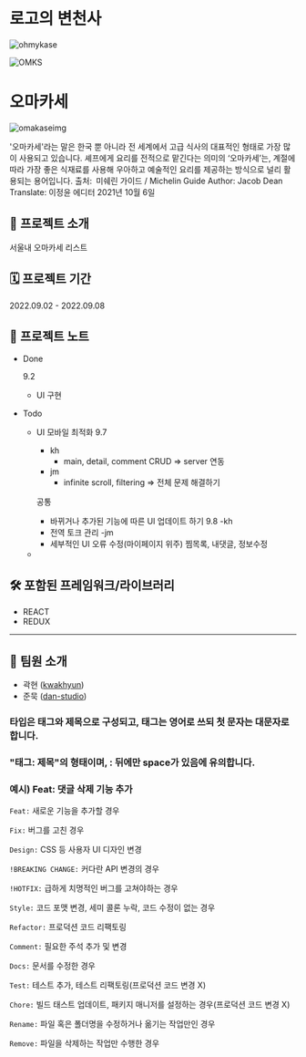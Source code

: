 # 로고의 변천사
![ohmykase](https://user-images.githubusercontent.com/78805018/188122251-16068eba-6562-49c8-9669-086f68e2b3fe.png)

![OMKS](https://user-images.githubusercontent.com/78805018/188594860-c7225de1-176b-49b3-8a23-1a0145281468.png)

# 오마카세
![omakaseimg](https://user-images.githubusercontent.com/78805018/188814729-1667f13c-94a1-42f5-b51f-803a12f467ca.jpeg)

'오마카세'라는 말은 한국 뿐 아니라 전 세계에서 고급 식사의 대표적인 형태로 가장 많이 사용되고 있습니다. 셰프에게 요리를 전적으로 맡긴다는 의미의 ‘오마카세’는, 계절에 따라 가장 좋은 식재료를 사용해 우아하고 예술적인 요리를 제공하는 방식으로 널리 활용되는 용어입니다.
출처: 미쉐린 가이드 / Michelin Guide
Author: Jacob Dean
Translate: 이정윤 에디터
2021년 10월 6일



## 📢 프로젝트 소개

서울내 오마카세 리스트 

## 🗓 프로젝트 기간
2022.09.02 - 2022.09.08

## 📝 프로젝트 노트
- Done
  
  9.2
    - UI 구현
    
- Todo
    - UI 모바일 최적화
    9.7
      - kh
        - main, detail, comment CRUD => server 연동
      - jm
        - infinite scroll, filtering => 전체 문제 해결하기
        
      공통
        - 바뀌거나 추가된 기능에 따른 UI 업데이트 하기
     9.8
      -kh 
        - 전역 토크 관리
      -jm
        - 세부적인 UI 오류 수정(마이페이지 위주) 찜목록, 내댓글, 정보수정
       
  - 
## 🛠 포함된 프레임워크/라이브러리
- REACT
- REDUX
--------------------
## 👥 팀원 소개
- 곽현 ([kwakhyun](https://github.com/kwakhyun))
- 준묵 ([dan-studio](https://github.com/dan-studio))

### 타입은 태그와 제목으로 구성되고, 태그는 영어로 쓰되 첫 문자는 대문자로 합니다. 
### "태그: 제목"의 형태이며, : 뒤에만 space가 있음에 유의합니다.

### 예시) Feat: 댓글 삭제 기능 추가

`Feat:` 새로운 기능을 추가할 경우

`Fix:` 버그를 고친 경우

`Design:` CSS 등 사용자 UI 디자인 변경

`!BREAKING CHANGE:` 커다란 API 변경의 경우

`!HOTFIX:` 급하게 치명적인 버그를 고쳐야하는 경우

`Style:` 코드 포맷 변경, 세미 콜론 누락, 코드 수정이 없는 경우

`Refactor:` 프로덕션 코드 리팩토링

`Comment:` 필요한 주석 추가 및 변경

`Docs:` 문서를 수정한 경우

`Test:` 테스트 추가, 테스트 리팩토링(프로덕션 코드 변경 X)

`Chore:` 빌드 태스트 업데이트, 패키지 매니저를 설정하는 경우(프로덕션 코드 변경 X)

`Rename:` 파일 혹은 폴더명을 수정하거나 옮기는 작업만인 경우
 
`Remove:` 파일을 삭제하는 작업만 수행한 경우
